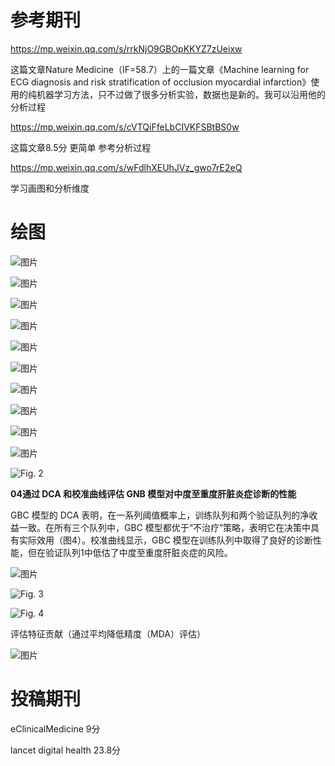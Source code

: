 # 参考期刊

https://mp.weixin.qq.com/s/rrkNjO9GBOpKKYZ7zUeixw

这篇文章Nature Medicine（IF=58.7）上的一篇文章《Machine learning for ECG diagnosis and risk stratification of occlusion myocardial infarction》使用的纯机器学习方法，只不过做了很多分析实验，数据也是新的。我可以沿用他的分析过程

https://mp.weixin.qq.com/s/cVTQiFfeLbCIVKFSBtBS0w

这篇文章8.5分 更简单  参考分析过程

https://mp.weixin.qq.com/s/wFdlhXEUhJVz_gwo7rE2eQ

学习画图和分析维度

# 绘图

![图片](./assets/640-1735202334751-30.webp)

![图片](./assets/640-1735202661592-39.webp)

![图片](./assets/640.webp)

![图片](./assets/640-1735202349611-33.webp)

![图片](./assets/640-1735200564424-12.webp)

![图片](./assets/640-1735201810967-27.webp)

![图片](./assets/640-1735201517879-18.webp)

![图片](./assets/640-1735201568771-21.webp)

![图片](./assets/640-1735201705924-24.png)

![图片](./assets/640-1735200650991-15.webp)

![Fig. 2](./assets/12933_2024_2538_Fig2_HTML.png)

**04通过 DCA 和校准曲线评估 GNB 模型对中度至重度肝脏炎症诊断的性能**

GBC 模型的 DCA 表明，在一系列阈值概率上，训练队列和两个验证队列的净收益一致。在所有三个队列中，GBC 模型都优于“不治疗”策略，表明它在决策中具有实际效用（图4）。校准曲线显示，GBC 模型在训练队列中取得了良好的诊断性能，但在验证队列1中低估了中度至重度肝脏炎症的风险。

![图片](./assets/640-1735202415599-36.webp)

![Fig. 3](./assets/12933_2024_2538_Fig3_HTML.png)

![Fig. 4](./assets/12933_2024_2538_Fig4_HTML.png)

评估特征贡献（通过平均降低精度（MDA）评估）

![图片](./assets/640-1735200335343-9.webp)

# 投稿期刊

eClinicalMedicine 9分

lancet digital health 23.8分
